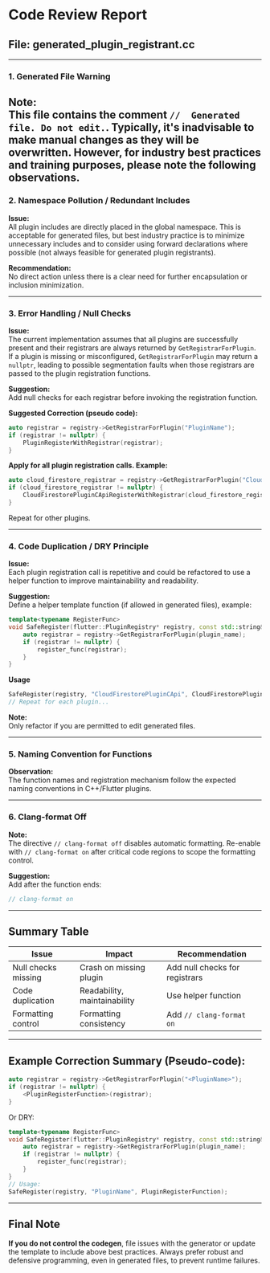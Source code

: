 # Code Review Report

## File: generated_plugin_registrant.cc

---

### 1. **Generated File Warning**

**Note:**  
This file contains the comment `//  Generated file. Do not edit.`. Typically, it's inadvisable to make manual changes as they will be overwritten. However, for industry best practices and training purposes, please note the following observations.  
---

### 2. **Namespace Pollution / Redundant Includes**

**Issue:**  
All plugin includes are directly placed in the global namespace. This is acceptable for generated files, but best industry practice is to minimize unnecessary includes and to consider using forward declarations where possible (not always feasible for generated plugin registrants).

**Recommendation:**  
No direct action unless there is a clear need for further encapsulation or inclusion minimization.

---

### 3. **Error Handling / Null Checks**

**Issue:**  
The current implementation assumes that all plugins are successfully present and their registrars are always returned by `GetRegistrarForPlugin`. If a plugin is missing or misconfigured, `GetRegistrarForPlugin` may return a `nullptr`, leading to possible segmentation faults when those registrars are passed to the plugin registration functions.

**Suggestion:**  
Add null checks for each registrar before invoking the registration function.

**Suggested Correction (pseudo code):**
```cpp
auto registrar = registry->GetRegistrarForPlugin("PluginName");
if (registrar != nullptr) {
    PluginRegisterWithRegistrar(registrar);
}
```
**Apply for all plugin registration calls. Example:**
```cpp
auto cloud_firestore_registrar = registry->GetRegistrarForPlugin("CloudFirestorePluginCApi");
if (cloud_firestore_registrar != nullptr) {
    CloudFirestorePluginCApiRegisterWithRegistrar(cloud_firestore_registrar);
}
```
Repeat for other plugins.

---

### 4. **Code Duplication / DRY Principle**

**Issue:**  
Each plugin registration call is repetitive and could be refactored to use a helper function to improve maintainability and readability.

**Suggestion:**  
Define a helper template function (if allowed in generated files), example:

```cpp
template<typename RegisterFunc>
void SafeRegister(flutter::PluginRegistry* registry, const std::string& plugin_name, RegisterFunc register_func) {
    auto registrar = registry->GetRegistrarForPlugin(plugin_name);
    if (registrar != nullptr) {
        register_func(registrar);
    }
}
```
**Usage**
```cpp
SafeRegister(registry, "CloudFirestorePluginCApi", CloudFirestorePluginCApiRegisterWithRegistrar);
// Repeat for each plugin...
```
**Note:**  
Only refactor if you are permitted to edit generated files.

---

### 5. **Naming Convention for Functions**

**Observation:**  
The function names and registration mechanism follow the expected naming conventions in C++/Flutter plugins.

---

### 6. **Clang-format Off**

**Note:**  
The directive `// clang-format off` disables automatic formatting. Re-enable with `// clang-format on` after critical code regions to scope the formatting control.

**Suggestion:**  
Add after the function ends:

```cpp
// clang-format on
```

---

## Summary Table

| Issue                | Impact                   | Recommendation                |
|----------------------|--------------------------|-------------------------------|
| Null checks missing  | Crash on missing plugin  | Add null checks for registrars|
| Code duplication     | Readability, maintainability | Use helper function      |
| Formatting control   | Formatting consistency   | Add `// clang-format on`      |

---

## Example Correction Summary (Pseudo-code):

```cpp
auto registrar = registry->GetRegistrarForPlugin("<PluginName>");
if (registrar != nullptr) {
    <PluginRegisterFunction>(registrar);
}
```

Or DRY:

```cpp
template<typename RegisterFunc>
void SafeRegister(flutter::PluginRegistry* registry, const std::string& plugin_name, RegisterFunc register_func) {
    auto registrar = registry->GetRegistrarForPlugin(plugin_name);
    if (registrar != nullptr) {
        register_func(registrar);
    }
}
// Usage:
SafeRegister(registry, "PluginName", PluginRegisterFunction);
```

---

## Final Note

**If you do not control the codegen**, file issues with the generator or update the template to include above best practices. Always prefer robust and defensive programming, even in generated files, to prevent runtime failures.